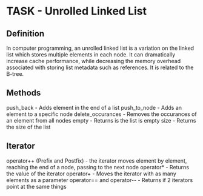 # TASK - Unrolled Linked List

## Definition
In computer programming, an unrolled linked list is a variation on the linked list which stores multiple elements in each node. It can dramatically increase cache performance, while decreasing the memory overhead associated with storing list metadata such as references. It is related to the B-tree.


## Methods 
push_back - Adds element in the end of a list
push_to_node - Adds an element to a specific node
delete_occurances - Removes the occurances of an element from all nodes
empty - Returns is the list is empty
size - Returns the size of the list

## Iterator
operator++ (Prefix and Postfix) - the iterator moves element by element, reaching the end of a node, passing to the next node
operator* - Returns the value of the iterator
operator+ - Moves the iterator with as many elements as a parameter
operator== and operator-- - Returns if 2 iterators point at the same things 
